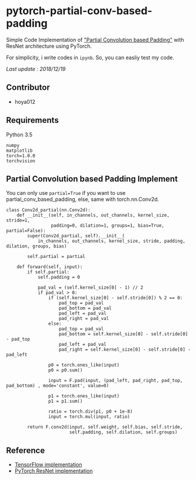 # pytorch-partial-conv-based-padding
Simple Code Implementation of ["Partial Convolution based Padding"](https://arxiv.org/abs/1811.11718) with ResNet architecture using PyTorch. 

For simplicity, i write codes in `ipynb`. So, you can easliy test my code.

*Last update : 2018/12/19*

## Contributor
* hoya012

## Requirements
Python 3.5
```
numpy
matplotlib
torch=1.0.0
torchvision
```

## Partial Convolution based Padding Implement
You can only use `partial=True` if you want to use partial_conv_based_padding, else, same with torch.nn.Conv2d.

```
class Conv2d_partial(nn.Conv2d):
    def __init__(self, in_channels, out_channels, kernel_size, stride=1,
                 padding=0, dilation=1, groups=1, bias=True, partial=False):
        super(Conv2d_partial, self).__init__(
            in_channels, out_channels, kernel_size, stride, padding, dilation, groups, bias)
     
        self.partial = partial
        
    def forward(self, input):
        if self.partial:
            self.padding = 0

            pad_val = (self.kernel_size[0] - 1) // 2
            if pad_val > 0:
                if (self.kernel_size[0] - self.stride[0]) % 2 == 0:
                    pad_top = pad_val
                    pad_bottom = pad_val
                    pad_left = pad_val
                    pad_right = pad_val
                else:
                    pad_top = pad_val
                    pad_bottom = self.kernel_size[0] - self.stride[0] - pad_top
                    pad_left = pad_val
                    pad_right = self.kernel_size[0] - self.stride[0] - pad_left
                
                p0 = torch.ones_like(input) 
                p0 = p0.sum()
                                
                input = F.pad(input, (pad_left, pad_right, pad_top, pad_bottom) , mode='constant', value=0)
                
                p1 = torch.ones_like(input) 
                p1 = p1.sum()

                ratio = torch.div(p1, p0 + 1e-8) 
                input = torch.mul(input, ratio)  
            
        return F.conv2d(input, self.weight, self.bias, self.stride,
                        self.padding, self.dilation, self.groups)
```

## Reference
- [TensorFlow implementation](https://github.com/taki0112/partial_conv-Tensorflow)
- [PyTorch ResNet implementation](https://github.com/jack-willturner/batchnorm-pruning/blob/master/models/resnet.py)

